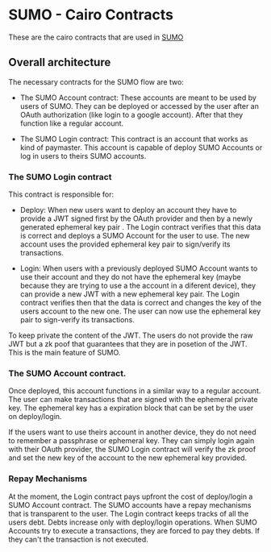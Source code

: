 # SUMO - Cairo Contracts
These are the cairo contracts that are used in [SUMO](sumologin.com)


## Overall architecture
The necessary contracts for the SUMO flow are two:

- The SUMO Account contract: These accounts are meant to be used by users of SUMO. They can be deployed or accessed by the user after an OAuth authorization (like login to a google account). After that they function like a regular account.

- The SUMO Login contract: This contract is an account that works as kind of paymaster. This account is capable of deploy SUMO Accounts or log in users to theirs SUMO accounts. 


### The SUMO Login contract
This contract is responsible for:

- Deploy: When new users want to deploy an account they have to provide a JWT signed first by the OAuth provider and then by a newly generated  ephemeral key pair . The Login contract verifies that this data is correct and deploys a SUMO Account for the user to use. The new account uses the provided ephemeral  key pair to sign/verify its transactions.

- Login: When users with a previously deployed SUMO Account wants to use their account and they do not have the ephemeral key (maybe because they are trying to use a the account in a diferent device), they can provide a new JWT with a new ephemeral key pair. The Login contract verifies then that the data is correct and changes the key of the users account to the new one. The user can now use the ephemeral key pair to sign-verify its transactions.

To keep private the content of the JWT. The users do not provide the raw JWT but a zk poof that guarantees that they are in posetion of the JWT. This is the main feature of SUMO.

### The SUMO Account contract.
Once deployed, this account functions in a similar way to a regular account. The user can make transactions that are signed with the ephemeral private key. The ephemeral key has a expiration block that can be set by the user on deploy/login.

If the users want to use theirs account in another device, they do not need to remember a passphrase or ephemeral key. They can simply login again with their OAuth provider, the SUMO Login contract will verify the zk proof and set the new key of the account to the new ephemeral key provided.

### Repay Mechanisms
At the moment, the Login contract pays upfront the cost of deploy/login a SUMO Account contract. The SUMO accounts have a repay mechanisms that is transparent to the user. The Login contract keeps tracks of all the users debt. Debts increase only with deploy/login operations. When SUMO Accounts try to execute a transactions, they are forced to pay they debts. If they can't the transaction is not executed.
